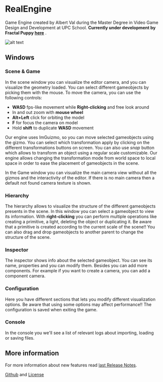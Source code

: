 # RealEngine
Game Engine created by Albert Val during the Master Degree in Video Game Design and Development at UPC School. 
**Currently under development by Fractal Puppy [here](https://github.com/fractal-puppy/Engine)** .

![alt text](https://imgur.com/cOOPIAO.png)

## Windows
### Scene & Game
In the scene window you can visualize the editor camera, and you can visualize the geometry loaded.
You can select different gameobjects by picking them with the mouse.
To move the camera, you can use the following controls:
* **WASD** fps-like movement while **Right-clicking** and free look around 
* In and out zoom with **mouse wheel** 
* **Alt+Left** click for orbiting the model 
* **F** for focus the camera on model 
* Hold **shift** to duplicate **WASD** movement

Our engine uses ImGuizmo, so you can move selected gameobjects using the gizmo. You can select which transformation apply
by clicking on the different transformations buttons on screen. You can also use *snap* button which allows to transform an object using a regular scale customizable.
Our engine allows changing the transformation mode from world space to local space in order to ease the placement of gameobjects in the scene.

In the Game window you can visualize the main camera view without all the gizmos and the interactivity of the editor. If there is no main camera then a default not found camera texture is shown.

### Hierarchy

The hierarchy allows to visualize the structure of the different gameobjects presents in the scene. In this window you can select a gameobject to view its information. With **right-clicking** you can perform multiple operations like creating a primitive, a light, deleting the object or duplicating it.
Be aware that a primitive is created according to the current scale of the scene!!
You can also drag and drop gameobjects to another parent to change the structure of the scene.

### Inspector
The inspector shows info about the selected gameobject. You can see its name, properties and you can modify them. Besides you can add more components. For example if you want to create a camera, you can add a component camera.

### Configuration
Here you have different sections that lets you modify different visualization options. Be aware that using some options may affect performance!! The configuration is saved when exiting the game.

### Console
In the console you we'll see a list of relevant logs about importing, loading or saving files.

## More information
For more information about new features read
[last Release Notes](https://github.com/AlbertVVila/Engine/releases).


[Github](https://github.com/AlbertVVila/Engine) and
[License](https://github.com/AlbertVVila/Engine/blob/master/LICENSE)

